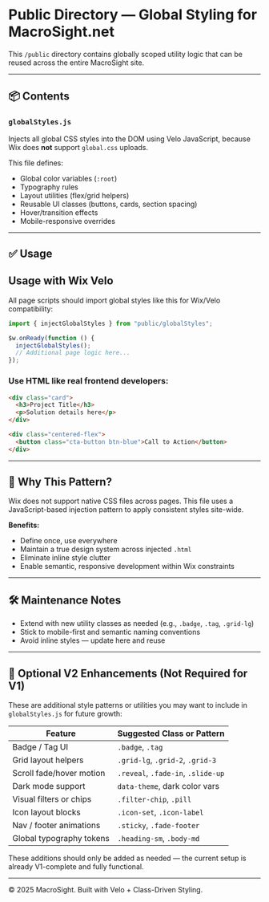 # Public Directory — Global Styling for MacroSight.net

This `/public` directory contains globally scoped utility logic that can be reused across the entire MacroSight site.

---

## 📦 Contents

### `globalStyles.js`
Injects all global CSS styles into the DOM using Velo JavaScript, because Wix does **not** support `global.css` uploads.

This file defines:
- Global color variables (`:root`)
- Typography rules
- Layout utilities (flex/grid helpers)
- Reusable UI classes (buttons, cards, section spacing)
- Hover/transition effects
- Mobile-responsive overrides

---

## ✅ Usage


## Usage with Wix Velo

All page scripts should import global styles like this for Wix/Velo compatibility:

```js
import { injectGlobalStyles } from "public/globalStyles";

$w.onReady(function () {
  injectGlobalStyles();
  // Additional page logic here...
});
```

### Use HTML like real frontend developers:

```html
<div class="card">
  <h3>Project Title</h3>
  <p>Solution details here</p>
</div>

<div class="centered-flex">
  <button class="cta-button btn-blue">Call to Action</button>
</div>
```

---

## 🧠 Why This Pattern?

Wix does not support native CSS files across pages. This file uses a JavaScript-based injection pattern to apply consistent styles site-wide.

**Benefits:**

* Define once, use everywhere
* Maintain a true design system across injected `.html`
* Eliminate inline style clutter
* Enable semantic, responsive development within Wix constraints

---

## 🛠 Maintenance Notes

* Extend with new utility classes as needed (e.g., `.badge`, `.tag`, `.grid-lg`)
* Stick to mobile-first and semantic naming conventions
* Avoid inline styles — update here and reuse

---

## 🌱 Optional V2 Enhancements (Not Required for V1)

These are additional style patterns or utilities you may want to include in `globalStyles.js` for future growth:

| Feature                  | Suggested Class or Pattern         |
| ------------------------ | ---------------------------------- |
| Badge / Tag UI           | `.badge`, `.tag`                   |
| Grid layout helpers      | `.grid-lg`, `.grid-2`, `.grid-3`   |
| Scroll fade/hover motion | `.reveal`, `.fade-in`, `.slide-up` |
| Dark mode support        | `data-theme`, dark color vars      |
| Visual filters or chips  | `.filter-chip`, `.pill`            |
| Icon layout blocks       | `.icon-set`, `.icon-label`         |
| Nav / footer animations  | `.sticky`, `.fade-footer`          |
| Global typography tokens | `.heading-sm`, `.body-md`          |

These additions should only be added as needed — the current setup is already V1-complete and fully functional.

---

© 2025 MacroSight. Built with Velo + Class-Driven Styling.

